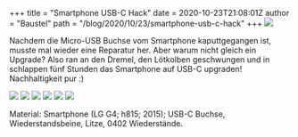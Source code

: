 +++
title = "Smartphone USB-C Hack"
date = 2020-10-23T21:08:01Z
author = "Baustel"
path = "/blog/2020/10/23/smartphone-usb-c-hack"
+++
![](https://flipdot.org/blog/uploads/2020/usb-c-01.serendipityThumb.jpg)

Nachdem die Micro-USB Buchse vom Smartphone kaputtgegangen ist, musste
mal wieder eine Reparatur her. Aber warum nicht gleich ein Upgrade? Also
ran an den Dremel, den Lötkolben geschwungen und in schlappen fünf
Stunden das Smartphone auf USB-C upgraden! Nachhaltigkeit pur :)

![](https://flipdot.org/blog/uploads/2020/usb-c-03.serendipityThumb.jpg)
![](https://flipdot.org/blog/uploads/2020/usb-c-04.serendipityThumb.jpg)
![](https://flipdot.org/blog/uploads/2020/usb-c-05.serendipityThumb.jpg)
![](https://flipdot.org/blog/uploads/2020/usb-c-06.serendipityThumb.jpg)
![](https://flipdot.org/blog/uploads/2020/usb-c-07.serendipityThumb.jpg)
![](https://flipdot.org/blog/uploads/2020/usb-c-08.serendipityThumb.jpg)

Material: Smartphone (LG G4; h815; 2015); USB-C Buchse,
Wiederstandsbeine, Litze, 0402 Wiederstände.
